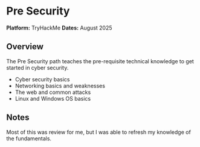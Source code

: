 # Pre Security

**Platform:** TryHackMe
**Dates:** August 2025

## Overview
The Pre Security path teaches the pre-requisite technical knowledge to get started in cyber security.
- Cyber security basics
- Networking basics and weaknesses
- The web and common attacks
- Linux and Windows OS basics

## Notes
Most of this was review for me, but I was able to refresh my knowledge of the fundamentals.
